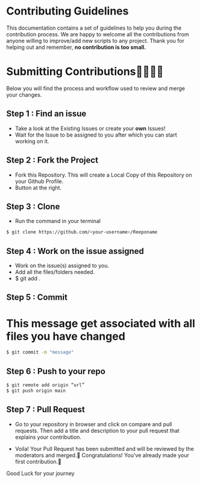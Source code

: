# Contributing Guidelines

This documentation contains a set of guidelines to help you during the contribution process. 
We are happy to welcome all the contributions from anyone willing to improve/add new scripts to any project. Thank you for helping out and remember,
**no contribution is too small.**

# Submitting Contributions👩‍💻👨‍💻
Below you will find the process and workflow used to review and merge your changes.

## Step 1 : Find an issue
- Take a look at the Existing Issues or create your **own** Issues!
- Wait for the Issue to be assigned to you after which you can start working on it.


## Step 2 : Fork the Project
- Fork this Repository. This will create a Local Copy of this Repository on your Github Profile. 
- Button at the right.

## Step 3 : Clone
- Run the command in your terminal
```bash
$ git clone https://github.com/<your-username>/Reeponame
```

## Step 4 : Work on the issue assigned
- Work on the issue(s) assigned to you. 
- Add all the files/folders needed.
- $ git add .


## Step 5 : Commit

# This message get associated with all files you have changed
```bash
$ git commit -m "message"
```

## Step 6 : Push to your repo
```bash
$ git remote add origin “url”
$ git push origin main
```

## Step 7 : Pull Request
- Go to your repository in browser and click on compare and pull requests. Then add a title and description to your pull request that explains your contribution.

- Voila! Your Pull Request has been submitted and will be reviewed by the moderators and merged.🥳
Congratulations! You've already made your first contribution.🥳

Good Luck for your journey
